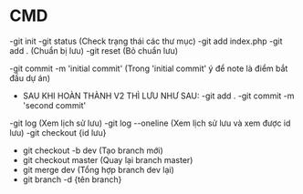 # CMD
-git init
-git status (Check trạng thái các thư mục)
-git add index.php
-git add . (Chuẩn bị lưu)
-git reset (Bỏ chuẩn lưu)

-git commit -m 'initial commit' (Trong 'initial commit' ý để note là điểm bắt đầu dự án)

- SAU KHI HOÀN THÀNH V2 THÌ LƯU NHƯ SAU:
-git add .
-git commit -m 'second commit'

-git log (Xem lịch sử lưu)
-git log --oneline (Xem lịch sử lưu và xem được id lưu)
-git checkout {id lưu}

- git checkout -b dev (Tạo branch mới)
- git checkout master (Quay lại branch master)
- git merge dev (Tổng hợp branch dev lại)
- git branch -d {tên branch}